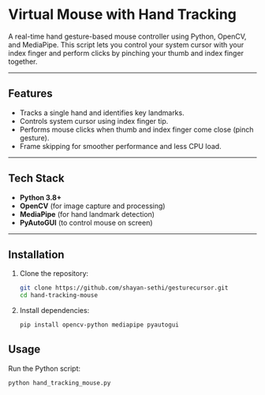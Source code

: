 # Virtual Mouse with Hand Tracking

A real-time hand gesture-based mouse controller using Python, OpenCV, and MediaPipe. This script lets you control your system cursor with your index finger and perform clicks by pinching your thumb and index finger together.

---

## Features

- Tracks a single hand and identifies key landmarks.
- Controls system cursor using index finger tip.
- Performs mouse clicks when thumb and index finger come close (pinch gesture).
- Frame skipping for smoother performance and less CPU load.

---

## Tech Stack

- **Python 3.8+**
- **OpenCV** (for image capture and processing)
- **MediaPipe** (for hand landmark detection)
- **PyAutoGUI** (to control mouse on screen)

---

##  Installation

1. Clone the repository:
   ```bash
   git clone https://github.com/shayan-sethi/gesturecursor.git
   cd hand-tracking-mouse
2. Install dependencies:
   ```bash
   pip install opencv-python mediapipe pyautogui
## Usage

Run the Python script:
```bash
python hand_tracking_mouse.py
